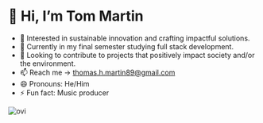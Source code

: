 # 👋 Hi, I’m Tom Martin
- 👀 Interested in sustainable innovation and crafting impactful solutions. 
- 🌱 Currently in my final semester studying full stack development.
- 💞️ Looking to contribute to projects that positively impact society and/or the environment.
- 📫 Reach me -> thomas.h.martin89@gmail.com
- 😄 Pronouns: He/Him
- ⚡ Fun fact: Music producer 

<!---
TommyMart/TommyMart is a ✨ special ✨ repository because its `README.md` (this file) appears on your GitHub profile.
You can click the Preview link to take a look at your changes.
--->

<img src="https://github-readme-stats.vercel.app/api/top-langs?username=TommyMart&show_icons=true&locale=en&layout=compact&theme=chartreuse-dark" alt="ovi" />
